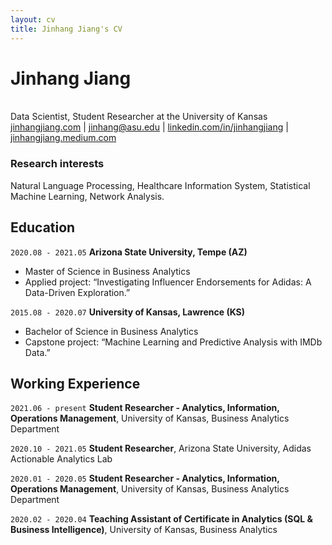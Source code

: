 ```yaml
---
layout: cv
title: Jinhang Jiang's CV
---
```

# Jinhang Jiang
</br>
Data Scientist, Student Researcher at the University of Kansas

<div id="webaddress">
<a href="http://jinhangjiang.com">jinhangjiang.com</a>
| <a href="jinhang@asu.edu">jinhang@asu.edu</a>
| <a href="https://www.linkedin.com/in/jinhangjiang/">linkedin.com/in/jinhangjiang</a>
| <a href="https://jinhangjiang.medium.com/">jinhangjiang.medium.com</a>
</div>


### Research interests

Natural Language Processing, Healthcare Information System, Statistical Machine Learning, Network Analysis.


## Education

`2020.08 - 2021.05`
__Arizona State University,  Tempe (AZ)__

- Master of Science in Business Analytics
- Applied project: “Investigating Influencer Endorsements for Adidas: A Data-Driven Exploration.”

`2015.08 - 2020.07`
__University of Kansas, Lawrence (KS)__

- Bachelor of Science in Business Analytics
- Capstone project: “Machine Learning and Predictive Analysis with IMDb Data.”


## Working Experience

`2021.06 - present`
__Student Researcher - Analytics, Information, Operations Management__, University of Kansas, Business Analytics Department



`2020.10 - 2021.05`
__Student Researcher__, Arizona State University, Adidas Actionable Analytics Lab


`2020.01 - 2020.05`
__Student Researcher - Analytics, Information, Operations Management__, University of Kansas, Business Analytics Department


`2020.02 - 2020.04`
__Teaching Assistant of Certificate in Analytics (SQL & Business Intelligence)__, University of Kansas, Business Analytics


<!-- ### Footer

Last updated: June 2021 -->
